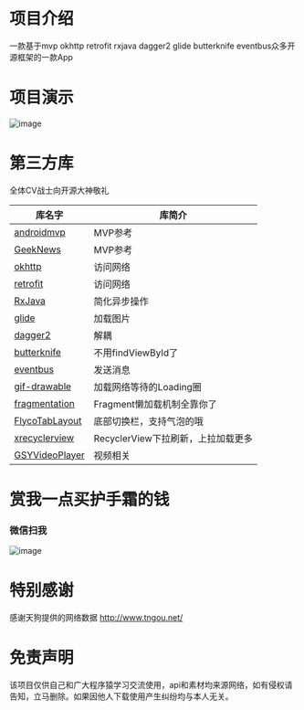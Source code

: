 # 项目介绍
一款基于mvp okhttp retrofit rxjava dagger2 glide butterknife eventbus众多开源框架的一款App

# 项目演示
![image](https://github.com/cuiyue1988/dogblood/blob/master/image/video.gif)

# 第三方库
全体CV战士向开源大神敬礼

库名字 | 库简介 
---|---
[androidmvp](https://github.com/antoniolg/androidmvp)  | MVP参考
[GeekNews](https://github.com/codeestX/GeekNews)  | MVP参考
[okhttp](https://github.com/square/okhttp)  | 访问网络
[retrofit](https://github.com/square/retrofit)  | 访问网络
[RxJava](https://github.com/ReactiveX/RxJava)  | 简化异步操作
[glide](https://github.com/bumptech/glide)  | 加载图片
[dagger2](https://github.com/google/dagger)  | 解耦
[butterknife](https://github.com/JakeWharton/butterknife)  | 不用findViewById了
[eventbus](https://github.com/greenrobot/EventBus)  | 发送消息
[gif-drawable](https://github.com/koral--/android-gif-drawable)  | 加载网络等待的Loading圈
[fragmentation](https://github.com/YoKeyword/Fragmentation)  | Fragment懒加载机制全靠你了
[FlycoTabLayout](https://github.com/H07000223/FlycoTabLayout)  | 底部切换栏，支持气泡的哦
[xrecyclerview](https://github.com/jianghejie/XRecyclerView)  | RecyclerView下拉刷新，上拉加载更多
[GSYVideoPlayer](https://github.com/CarGuo/GSYVideoPlayer)  | 视频相关

# 赏我一点买护手霜的钱
### 微信扫我
![image](https://github.com/cuiyue1988/dogblood/blob/master/image/weixinpay.png)

# 特别感谢
感谢天狗提供的网络数据 http://www.tngou.net/

# 免责声明
该项目仅供自己和广大程序猿学习交流使用，api和素材均来源网络，如有侵权请告知，立马删除。如果因他人下载使用产生纠纷均与本人无关。
